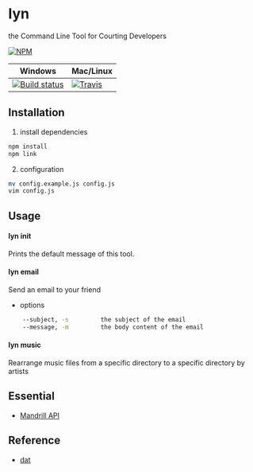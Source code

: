# lyn
the Command Line Tool for Courting Developers

[![NPM](https://nodei.co/npm/lyn.png?global=true)](https://nodei.co/npm/lyn/)

Windows        | Mac/Linux
-------------- | ------------
[![Build status](https://ci.appveyor.com/api/projects/status/tijpagmaxb80rnul/branch/alpha?svg=true)](https://ci.appveyor.com/project/thechunsik/git)| [![Travis](http://img.shields.io/travis/thechunsik/lyn.svg?style=flat)](https://travis-ci.org/thechunsik/lyn)

## Installation

  1. install dependencies
  ```bash
  npm install
  npm link
  ```

  2. configuration
  ```bash
  mv config.example.js config.js
  vim config.js
  ```

## Usage

#### lyn init
Prints the default message of this tool.

#### lyn email
Send an email to your friend

- options

```bash
    --subject, -s         the subject of the email
    --message, -m         the body content of the email
```

#### lyn music
Rearrange music files from a specific directory to a specific directory by artists


## Essential
  - [Mandrill API](https://mandrillapp.com)

## Reference
  - [dat](https://github.com/maxogden/dat)
